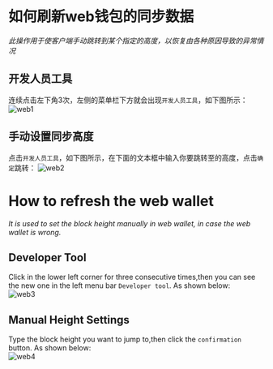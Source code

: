 # 如何刷新web钱包的同步数据
*此操作用于使客户端手动跳转到某个指定的高度，以恢复由各种原因导致的异常情况*   
## 开发人员工具 ##
连续点击左下角3次，左侧的菜单栏下方就会出现`开发人员工具`，如下图所示：
![web1](http://onchainwiki.azurewebsites.net/images/8/81/Web1.png)

## 手动设置同步高度 ##
点击`开发人员工具`，如下图所示，在下面的文本框中输入你要跳转至的高度，点击`确定`跳转：
![web2](http://onchainwiki.azurewebsites.net/images/b/b1/Web2.png)

# How to refresh the web wallet #
*It is used to set the block height manually in web wallet, in case the web wallet is wrong.*

## Developer Tool ##
Click in the lower left corner for three consecutive times,then you can see the new one in the left menu bar `Developer tool`. As shown below:   
![web3](http://onchainwiki.azurewebsites.net/images/b/bb/Web3.png)
## Manual Height Settings ##
Type the block height you want to jump to,then click the `confirmation` button. As shown below:   
![web4](http://onchainwiki.azurewebsites.net/images/d/d0/Web4.png)
